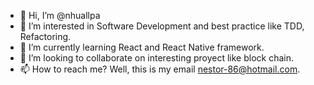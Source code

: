 - 👋 Hi, I’m @nhuallpa
- 👀 I’m interested in Software Development and best practice like TDD, Refactoring.
- 🌱 I’m currently learning React and React Native framework.
- 💞️ I’m looking to collaborate on interesting proyect like block chain.
- 📫 How to reach me? Well, this is my email nestor-86@hotmail.com.

